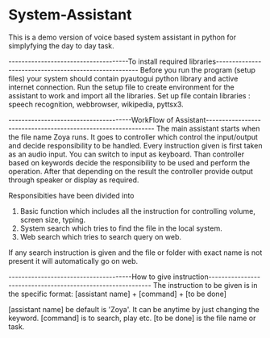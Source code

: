 # System-Assistant
This is a demo version of voice based system assistant in python for simplyfying the day to day task.

-------------------------------------To install required libraries------------------------------------------------------
Before you run the program (setup files) your system should contain pyautogui python library and active internet connection.
Run the setup file to create environment for the assistant to work and import all the libraries.
Set up file contain libraries : speech recognition, webbrowser, wikipedia, pyttsx3.

--------------------------------------WorkFlow of Assistant--------------------------------------------------------------
The main assistant starts when the file name Zoya runs.
It goes to controller which control the input/output and decide responsibility to be handled.
Every instruction given is first taken as an audio input. You can switch to input as keyboard.
Than controller based on keywords decide the responsibility to be used and perform the operation.
After that depending on the result the controller provide output through speaker or display as required.


Responsibities have been divided into
1. Basic function which includes all the instruction for controlling volume, screen size, typing.
2. System search which tries to find the file in the local system. 
3. Web search which tries to search query on web.

If any search instruction is given and the file or folder with exact name is not present it will automatically go on web.

--------------------------------------How to give instruction------------------------------------------------------------
The instruction to be given is in the specific format:
[assistant name] + [command] + [to be done]

[assistant name] be default is 'Zoya'. It can be anytime by just changing the keyword.
[command] is to search, play etc.
[to be done] is the file name or task.
